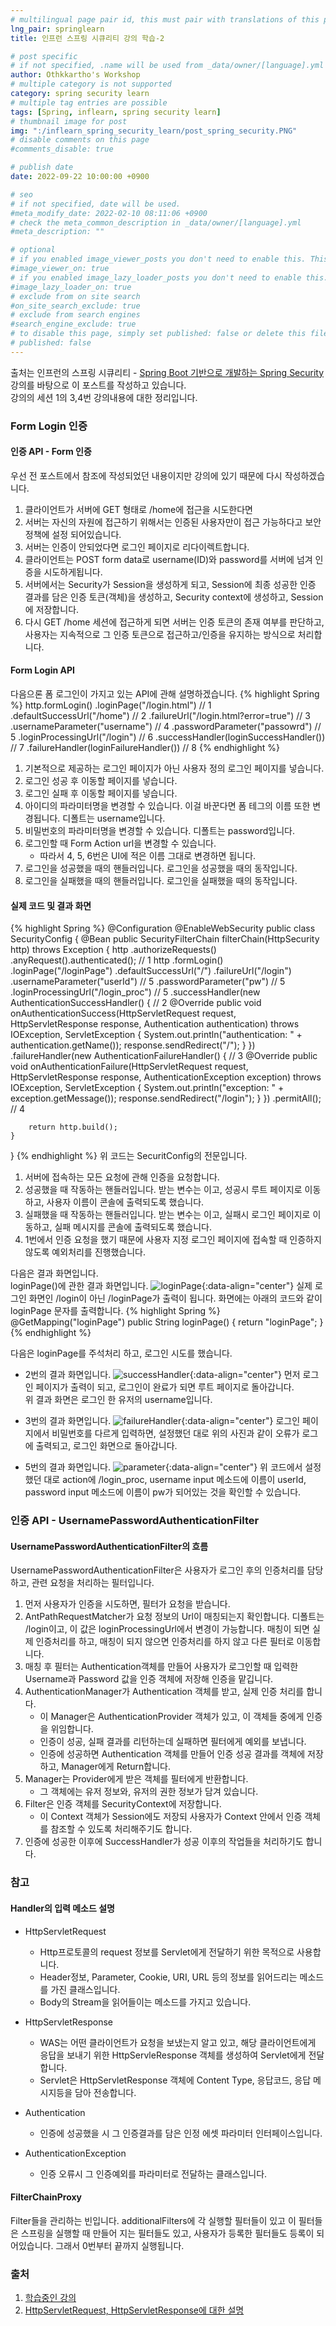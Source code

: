 ```yaml
---
# multilingual page pair id, this must pair with translations of this page. (This name must be unique)
lng_pair: springlearn
title: 인프런 스프링 시큐리티 강의 학습-2

# post specific
# if not specified, .name will be used from _data/owner/[language].yml
author: Othkkartho's Workshop
# multiple category is not supported
category: spring security learn
# multiple tag entries are possible
tags: [Spring, inflearn, spring security learn]
# thumbnail image for post
img: ":/inflearn_spring_security_learn/post_spring_security.PNG"
# disable comments on this page
#comments_disable: true

# publish date
date: 2022-09-22 10:00:00 +0900

# seo
# if not specified, date will be used.
#meta_modify_date: 2022-02-10 08:11:06 +0900
# check the meta_common_description in _data/owner/[language].yml
#meta_description: ""

# optional
# if you enabled image_viewer_posts you don't need to enable this. This is only if image_viewer_posts = false
#image_viewer_on: true
# if you enabled image_lazy_loader_posts you don't need to enable this. This is only if image_lazy_loader_posts = false
#image_lazy_loader_on: true
# exclude from on site search
#on_site_search_exclude: true
# exclude from search engines
#search_engine_exclude: true
# to disable this page, simply set published: false or delete this file
# published: false
---
```


<!-- outline-start -->

출처는 인프런의 스프링 시큐리티 - [Spring Boot 기반으로 개발하는 Spring Security](https://www.inflearn.com/course/%EC%BD%94%EC%96%B4-%EC%8A%A4%ED%94%84%EB%A7%81-%EC%8B%9C%ED%81%90%EB%A6%AC%ED%8B%B0)강의를 바탕으로 이 포스트를 작성하고 있습니다.<br>
강의의 세션 1의 3,4번 강의내용에 대한 정리입니다.

<!-- outline-end -->

### Form Login 인증
#### 인증 API - Form 인증
우선 전 포스트에서 참조에 작성되었던 내용이지만 강의에 있기 때문에 다시 작성하겠습니다.<br>
1. 클라이언트가 서버에 GET 형태로 /home에 접근을 시도한다면
2. 서버는 자신의 자원에 접근하기 위해서는 인증된 사용자만이 접근 가능하다고 보안 정책에 설정 되어있습니다.
3. 서버는 인증이 안되었다면 로그인 페이지로 리다이렉트합니다.
4. 클라이언트는 POST form data로 username(ID)와 password를 서버에 넘겨 인증을 시도하게됩니다.
5. 서버에서는 Security가 Session을 생성하게 되고, Session에 최종 성공한 인증 결과를 담은 인증 토큰(객체)을 생성하고, Security context에 생성하고, Session에 저장합니다.
6. 다시 GET /home 세션에 접근하게 되면 서버는 인증 토큰의 존재 여부를 판단하고, 사용자는 지속적으로 그 인증 토큰으로 접근하고/인증을 유지하는 방식으로 처리합니다.

#### Form Login API
다음으론 폼 로그인이 가지고 있는 API에 관해 설명하겠습니다.
{% highlight Spring %}
http.formLogin()
    .loginPage("/login.html")               // 1
    .defaultSuccessUrl("/home")             // 2
    .failureUrl("/login.html?error=true")   // 3
    .usernameParameter("username")          // 4
    .passwordParameter("passowrd")          // 5
    .loginProcessingUrl("/login")           // 6
    .successHandler(loginSuccessHandler())  // 7
    .failureHandler(loginFailureHandler())  // 8
{% endhighlight %}

1. 기본적으로 제공하는 로그인 페이지가 아닌 사용자 정의 로그인 페이지를 넣습니다.
2. 로그인 성공 후 이동할 페이지를 넣습니다.
3. 로그인 실패 후 이동할 페이지를 넣습니다.
4. 아이디의 파라미터명을 변경할 수 있습니다. 이걸 바꾼다면 폼 테그의 이름 또한 변경됩니다. 디폴트는 username입니다.
5. 비밀번호의 파라미터명을 변경할 수 있습니다. 디폴트는 password입니다.
6. 로그인할 때 Form Action url을 변경할 수 있습니다.
    - 따라서 4, 5, 6번은 UI에 적은 이름 그대로 변경하면 됩니다.
7. 로그인을 성공했을 때의 핸들러입니다. 로그인을 성공했을 때의 동작입니다.
8. 로그인을 실패했을 때의 핸들러입니다. 로그인을 실패했을 때의 동작입니다.

#### 실제 코드 및 결과 화면
{% highlight Spring %}
@Configuration
@EnableWebSecurity
public class SecurityConfig {
    @Bean
    public SecurityFilterChain filterChain(HttpSecurity http) throws Exception {
        http
                .authorizeRequests()
                .anyRequest().authenticated(); // 1
        http
                .formLogin()
                .loginPage("/loginPage")
                .defaultSuccessUrl("/")
                .failureUrl("/login")
                .usernameParameter("userId")        // 5
                .passwordParameter("pw")            // 5
                .loginProcessingUrl("/login_proc")  // 5
                .successHandler(new AuthenticationSuccessHandler() { // 2
                    @Override
                    public void onAuthenticationSuccess(HttpServletRequest request, HttpServletResponse response, Authentication authentication) throws IOException, ServletException {
                        System.out.println("authentication: " + authentication.getName());
                        response.sendRedirect("/");
                    }
                })
                .failureHandler(new AuthenticationFailureHandler() { // 3
                    @Override
                    public void onAuthenticationFailure(HttpServletRequest request, HttpServletResponse response, AuthenticationException exception) throws IOException, ServletException {
                        System.out.println("exception: " + exception.getMessage());
                        response.sendRedirect("/login");
                    }
                })
                .permitAll(); // 4

        return http.build();
    }
}
{% endhighlight %}
위 코드는 SecuritConfig의 전문입니다.

1. 서버에 접속하는 모든 요청에 관해 인증을 요청합니다.
2. 성공했을 때 작동하는 핸들러입니다. 받는 변수는 이고, 성공시 루트 페이지로 이동하고, 사용자 이름이 콘솔에 출력되도록 했습니다.
3. 실패했을 때 작동하는 핸들러입니다. 받는 변수는 이고, 실패시 로그인 페이지로 이동하고, 실패 메시지를 콘솔에 출력되도록 했습니다.
4. 1번에서 인증 요청을 했기 때문에 사용자 지정 로그인 페이지에 접속할 때 인증하지 않도록 예외처리를 진행했습니다.

다음은 결과 화면입니다.<br>
loginPage()에 관한 결과 화면입니다.
![loginPage](:/inflearn_spring_security_learn/1s/2/loginPage.PNG){:data-align="center"}
실제 로그인 화면인 /login이 아닌 /loginPage가 출력이 됩니다. 화면에는 아래의 코드와 같이 loginPage 문자를 출력합니다.
{% highlight Spring %}
@GetMapping("loginPage")
public String loginPage() {
    return "loginPage";
}
{% endhighlight %}

다음은 loginPage를 주석처리 하고, 로그인 시도를 했습니다.<br>
- 2번의 결과 화면입니다.
![successHandler](:/inflearn_spring_security_learn/1s/2/authentication.PNG){:data-align="center"}
먼저 로그인 페이지가 출력이 되고, 로그인이 완료가 되면 루트 페이지로 돌아갑니다.<br>
위 결과 화면은 로그인 한 유저의 username입니다.<br>

- 3번의 결과 화면입니다.
![failureHandler](:/inflearn_spring_security_learn/1s/2/exception.PNG){:data-align="center"}
로그인 페이지에서 비밀번호를 다르게 입력하면, 설정했던 대로 위의 사진과 같이 오류가 로그에 출력되고, 로그인 화면으로 돌아갑니다.<br>

- 5번의 결과 화면입니다.
![parameter](:/inflearn_spring_security_learn/1s/2/parameter.PNG){:data-align="center"}
위 코드에서 설정했던 대로 action에 /login_proc, username input 메소드에 이름이 userId, password input 메소드에 이름이 pw가 되어있는 것을 확인할 수 있습니다.

### 인증 API - UsernamePasswordAuthenticationFilter
#### UsernamePasswordAuthenticationFilter의 흐름
UsernamePasswordAuthenticationFilter은 사용자가 로그인 후의 인증처리를 담당하고, 관련 요청을 처리하는 필터입니다.
1. 먼저 사용자가 인증을 시도하면, 필터가 요청을 받습니다.
2. AntPathRequestMatcher가 요청 정보의 Url이 매칭되는지 확인합니다. 디폴트는 /login이고, 이 값은 loginProcessingUrl에서 변경이 가능합니다. 매칭이 되면 실제 인증처리를 하고, 매칭이 되지 않으면 인증처리를 하지 않고 다른 필터로 이동합니다.
3. 매칭 후 필터는 Authentication객체를 만들어 사용자가 로그인할 때 입력한 Username과 Password 값을 인증 객체에 저장해 인증을 맡깁니다.
4. AuthenticationManager가 Authentication 객체를 받고, 실제 인증 처리를 합니다.
    - 이 Manager은 AuthenticationProvider 객체가 있고, 이 객체들 중에게 인증을 위임합니다.
    - 인증이 성공, 실패 결과를 리턴하는데 실패하면 필터에게 예외를 보냅니다.
    - 인증에 성공하면 Authentication 객체를 만들어 인증 성공 결과를 객체에 저장하고, Manager에게 Return합니다.
5. Manager는 Provider에게 받은 객체를 필터에게 반환합니다.
    - 그 객체에는 유저 정보와, 유저의 권한 정보가 담겨 있습니다.
6. Filter은 인증 객체를 SecurityContext에 저장합니다.
    - 이 Context 객체가 Session에도 저장되 사용자가 Context 안에서 인증 객체를 참조할 수 있도록 처리해주기도 합니다.
7. 인증에 성공한 이후에 SuccessHandler가 성공 이후의 작업들을 처리하기도 합니다.

### 참고
#### Handler의 입력 메소드 설명
- HttpServletRequest
    - Http프로토콜의 request 정보를 Servlet에게 전달하기 위한 목적으로 사용합니다.
    - Header정보, Parameter, Cookie, URI, URL 등의 정보를 읽어드리는 메소드를 가진 클래스입니다.
    - Body의 Stream을 읽어들이는 메소드를 가지고 있습니다.

- HttpServletResponse
    - WAS는 어떤 클라이언트가 요청을 보냈는지 알고 있고, 해당 클라이언트에게 응답을 보내기 위한 HttpServleResponse 객체를 생성하여 Servlet에게 전달합니다.
    - Servlet은 HttpServletResponse 객체에 Content Type, 응답코드, 응답 메시지등을 담아 전송합니다.

- Authentication
    - 인증에 성공했을 시 그 인증결과를 담은 인정 에셋 파라미터 인터페이스입니다.

- AuthenticationException
    - 인증 오류시 그 인증예외를 파라미터로 전달하는 클래스입니다.

#### FilterChainProxy
Filter들을 관리하는 빈입니다. additionalFilters에 각 실행할 필터들이 있고 이 필터들은 스프링을 실행할 때 만들어 지는 필터들도 있고, 사용자가 등록한 필터들도 등록이 되어있습니다. 그래서 0번부터 끝까지 실행됩니다.

### 출처
1. [학습중인 강의](https://www.inflearn.com/course/%EC%BD%94%EC%96%B4-%EC%8A%A4%ED%94%84%EB%A7%81-%EC%8B%9C%ED%81%90%EB%A6%AC%ED%8B%B0)
2. [HttpServletRequest, HttpServletResponse에 대한 설명](https://www.boostcourse.org/web326/lecture/258511/?isDesc=false)